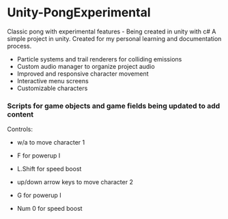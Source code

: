 # Unity-PongExperimental
Classic pong with experimental features - Being created in unity with c#
 A simple project in unity. Created for my personal learning and documentation process.
- Particle systems and trail renderers for colliding emissions
- Custom audio manager to organize project audio
- Improved and responsive character movement
- Interactive menu screens
- Customizable characters
### Scripts for game objects and game fields being updated to add content

Controls:
- w/a to move character 1
- F for powerup I
- L.Shift for speed boost
  
- up/down arrow keys to move character 2
- G for powerup I
- Num 0 for speed boost
